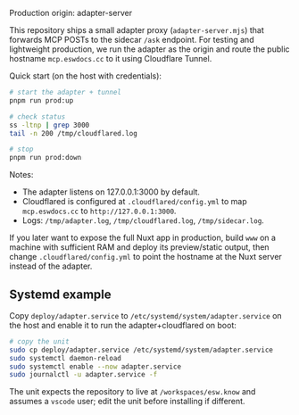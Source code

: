 Production origin: adapter-server

This repository ships a small adapter proxy (`adapter-server.mjs`) that forwards MCP POSTs to the sidecar `/ask` endpoint. For testing and lightweight production, we run the adapter as the origin and route the public hostname `mcp.eswdocs.cc` to it using Cloudflare Tunnel.

Quick start (on the host with credentials):

```bash
# start the adapter + tunnel
pnpm run prod:up

# check status
ss -ltnp | grep 3000
tail -n 200 /tmp/cloudflared.log

# stop
pnpm run prod:down
```

Notes:
- The adapter listens on 127.0.0.1:3000 by default.
- Cloudflared is configured at `.cloudflared/config.yml` to map `mcp.eswdocs.cc` to `http://127.0.0.1:3000`.
- Logs: `/tmp/adapter.log`, `/tmp/cloudflared.log`, `/tmp/sidecar.log`.

If you later want to expose the full Nuxt app in production, build `www` on a machine with sufficient RAM and deploy its preview/static output, then change `.cloudflared/config.yml` to point the hostname at the Nuxt server instead of the adapter.

Systemd example
----------------

Copy `deploy/adapter.service` to `/etc/systemd/system/adapter.service` on the host and enable it to run the adapter+cloudflared on boot:

```bash
# copy the unit
sudo cp deploy/adapter.service /etc/systemd/system/adapter.service
sudo systemctl daemon-reload
sudo systemctl enable --now adapter.service
sudo journalctl -u adapter.service -f
```

The unit expects the repository to live at `/workspaces/esw.know` and assumes a `vscode` user; edit the unit before installing if different.
